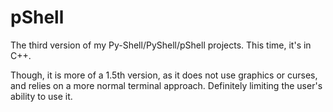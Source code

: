 # pShell
The third version of my Py-Shell/PyShell/pShell projects. This time, it's in C++.

Though, it is more of a 1.5th version, as it does not use graphics or curses, and relies on a more normal terminal approach. Definitely limiting the user's ability to use it.
